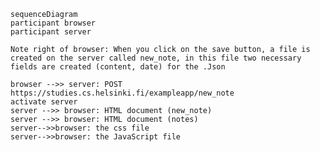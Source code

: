     sequenceDiagram
    participant browser
    participant server

    Note right of browser: When you click on the save button, a file is created on the server called new_note, in this file two necessary fields are created (content, date) for the .Json

    browser -->> server: POST https://studies.cs.helsinki.fi/exampleapp/new_note
    activate server
    server -->> browser: HTML document (new_note)
    server -->> browser: HTML document (notes)
    server-->>browser: the css file
    server-->>browser: the JavaScript file
